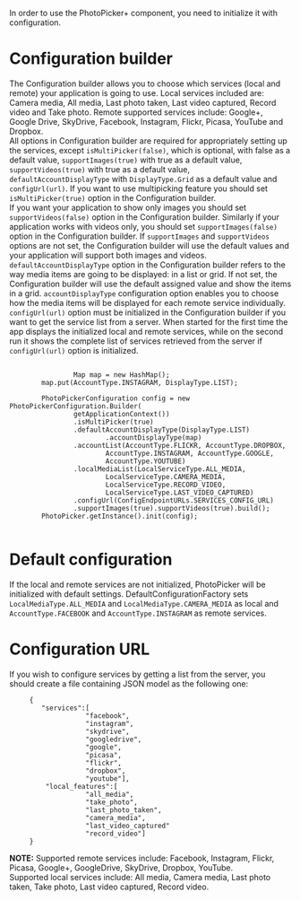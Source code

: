 In order to use the PhotoPicker+ component, you need to initialize it with configuration. 

Configuration builder
====
 
The Configuration builder allows you to choose which services (local and remote) your application is going to use. Local services included are: Camera media, All media, Last photo taken, Last video captured, Record video and Take photo. Remote supported services include: Google+, Google Drive, SkyDrive, Facebook, Instagram, Flickr, Picasa, YouTube and Dropbox.  
All options in Configuration builder are required for appropriately setting up the services, except <code>isMultiPicker(false)</code>, which is optional, with false as a default value, <code>supportImages(true)</code> with true as a default value, <code>supportVideos(true)</code> with true as a default value, <code>defaultAccountDisplayType</code> with <code>DisplayType.Grid</code> as a default value and <code>configUrl(url)</code>. 
If you want to use multipicking feature you should set <code>isMultiPicker(true)</code> option in the Configuration builder.   
If you want your application to show only images you should set <code>supportVideos(false)</code> option in the Configuration builder. Similarly if your application works with videos only, you should set <code>supportImages(false)</code> option in the Configuration builder. If <code>supportImages</code> and <code>supportVideos</code> options are not set, the Configuration builder will use the default values and your application will support both images and videos.  
<code>defaultAccountDisplayType</code> option in the Configuration builder refers to the way media items are going to be displayed: in a list or grid. If not set, the Configuration builder will use the default assigned value and show the items in a grid.
<code>accountDisplayType</code> configuration option enables you to choose how the media items will be displayed for each remote service individually.   
<code>configUrl(url)</code> option must be initialized in the Configuration builder if you want to get the service list from a server.
When started for the first time the app displays the initialized local and remote services, while on the second run it shows the complete list of services retrieved from the server if <code>configUrl(url)</code> option is initialized.  

<pre><code>
                Map<AccountType, DisplayType> map = new HashMap<AccountType, DisplayType>();
	  	map.put(AccountType.INSTAGRAM, DisplayType.LIST);

		PhotoPickerConfiguration config = new PhotoPickerConfiguration.Builder(
				getApplicationContext())
				.isMultiPicker(true)
				.defaultAccountDisplayType(DisplayType.LIST)
		                .accountDisplayType(map)
				.accountList(AccountType.FLICKR, AccountType.DROPBOX,
						AccountType.INSTAGRAM, AccountType.GOOGLE,
						AccountType.YOUTUBE)
				.localMediaList(LocalServiceType.ALL_MEDIA,
						LocalServiceType.CAMERA_MEDIA,
						LocalServiceType.RECORD_VIDEO,
						LocalServiceType.LAST_VIDEO_CAPTURED)
				.configUrl(ConfigEndpointURLs.SERVICES_CONFIG_URL)
				.supportImages(true).supportVideos(true).build();
		PhotoPicker.getInstance().init(config);  
 </code></pre>
    

Default configuration
====

If the local and remote services are not initialized, PhotoPicker will be initialized with default settings. DefaultConfigurationFactory sets <code>LocalMediaType.ALL_MEDIA</code> and <code>LocalMediaType.CAMERA_MEDIA</code> as local and <code>AccountType.FACEBOOK</code> and <code>AccountType.INSTAGRAM</code> as remote services.


Configuration URL
====

If you wish to configure services by getting a list from the server, you should create a file containing JSON model as the following one:
```
     {
        "services":[
                   "facebook",
                   "instagram",
                   "skydrive",
                   "googledrive",
                   "google",
                   "picasa",
                   "flickr",
                   "dropbox",
                   "youtube"],
         "local_features":[
                   "all_media",
                   "take_photo",
                   "last_photo_taken",
                   "camera_media",
                   "last_video_captured"
                   "record_video"]
     }
```

**NOTE:** Supported remote services include: Facebook, Instagram, Flickr, Picasa, Google+, GoogleDrive, SkyDrive, Dropbox, YouTube.  
Supported local services include: All media, Camera media, Last photo taken, Take photo, Last video captured, Record video.
